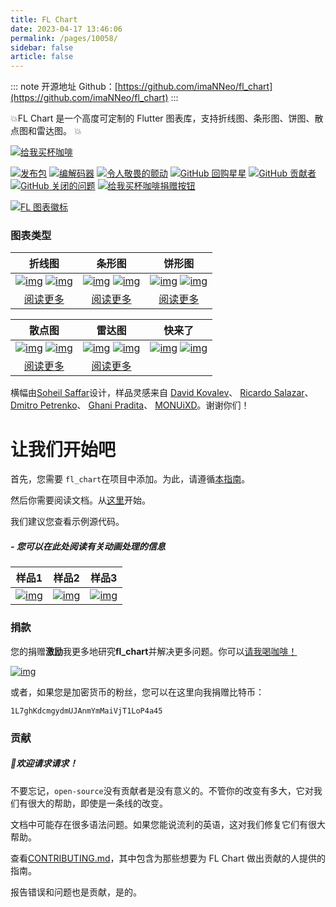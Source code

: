 ```yaml
---
title: FL Chart
date: 2023-04-17 13:46:06
permalink: /pages/10058/
sidebar: false
article: false
---
```

::: note 开源地址
Github：[https://github.com/imaNNeo/fl_chart](https://github.com/imaNNeo/fl_chart)
:::

💥FL Chart 是一个高度可定制的 Flutter 图表库，支持折线图、条形图、饼图、散点图和雷达图。 💥

[![给我买杯咖啡](https://camo.githubusercontent.com/a77b02447c0b12df87730e2712df38ff6e1f2f110ca9dd30e482bf1d8fd16a68/68747470733a2f2f626d632d63646e2e6e7963332e6469676974616c6f6365616e7370616365732e636f6d2f424d432d627574746f6e2d696d616765732f637573746f6d5f696d616765732f6f72616e67655f696d672e706e67)](https://www.buymeacoffee.com/fl_chart)

[![发布包](https://camo.githubusercontent.com/1b0ddc9cc15c93cb1a6fbd6bdf09914a7ecb708726a19de673c9566214b355af/68747470733a2f2f696d672e736869656c64732e696f2f7075622f762f666c5f63686172742e737667)](https://pub.dartlang.org/packages/fl_chart) [![编解码器](https://camo.githubusercontent.com/836ff21a43ef95bb2d7ddd4df3d6a08da7e2ef50c8ffc7cb32691836f74906e1/68747470733a2f2f636f6465636f762e696f2f67682f696d614e4e656f46696768542f666c5f63686172742f6272616e63682f6d61737465722f67726170682f62616467652e7376673f746f6b656e3d58426873495a42625a47)](https://codecov.io/gh/imaNNeoFighT/fl_chart) [![令人敬畏的颤动](https://camo.githubusercontent.com/29848c5d641ed1f4b7f9642c06fb7af85d92e0824514e2a51e0d21a264a38d04/68747470733a2f2f696d672e736869656c64732e696f2f62616467652f617765736f6d652d666c75747465722d626c75652e7376673f6c6f6e6743616368653d74727565)](https://github.com/Solido/awesome-flutter#charts) [![GitHub 回购星星](https://camo.githubusercontent.com/2c83c0e5de545aa8bfda4dcd0b7cd10a1e20802691bbcc4c54947e02d0edb853/68747470733a2f2f696d672e736869656c64732e696f2f6769746875622f73746172732f696d614e4e656f46696768542f666c5f6368617274)](https://pub.dev/packages/fl_chart) [![GitHub 贡献者](https://camo.githubusercontent.com/e1702074f131de58bfb9c4aafffe80e35fd49124cfb7c9dd19eb77adf406720a/68747470733a2f2f696d672e736869656c64732e696f2f6769746875622f636f6e7472696275746f72732f696d614e4e656f46696768542f666c5f6368617274)](https://github.com/imaNNeoFighT/fl_chart/graphs/contributors) [![GitHub 关闭的问题](https://camo.githubusercontent.com/cb0db17c63eecbc686e211c2f65a013672f2b0b4b364004fd8b7035457305f09/68747470733a2f2f696d672e736869656c64732e696f2f6769746875622f6973737565732d636c6f7365642d7261772f696d614e4e656f46696768542f666c5f6368617274)](https://github.com/imaNNeoFighT/fl_chart/issues?q=is%3Aissue+is%3Aclosed) [![给我买杯咖啡捐赠按钮](https://camo.githubusercontent.com/438491a34da394c29577dfa4a5a8e597782248b87e0cacda0095f55424ccbe84/68747470733a2f2f696d672e736869656c64732e696f2f62616467652f6275792532306d6525323061253230636f666665652d646f6e6174652d79656c6c6f772e737667)](https://www.buymeacoffee.com/fl_chart)

[![FL 图表徽标](https://github.com/imaNNeoFighT/fl_chart/raw/master/repo_files/images/landing_logo.jpg)](https://github.com/imaNNeoFighT/fl_chart/raw/master/repo_files/images/landing_logo.jpg)

### 图表类型

|                            折线图                            |                            条形图                            |                            饼形图                            |
| :----------------------------------------------------------: | :----------------------------------------------------------: | :----------------------------------------------------------: |
| [![img](https://github.com/imaNNeoFighT/fl_chart/raw/master/repo_files/images/line_chart/line_chart_sample_1.gif)](https://github.com/imaNNeoFighT/fl_chart/blob/master/repo_files/documentations/line_chart.md#sample-1-source-code) [![img](https://github.com/imaNNeoFighT/fl_chart/raw/master/repo_files/images/line_chart/line_chart_sample_2.gif)](https://github.com/imaNNeoFighT/fl_chart/blob/master/repo_files/documentations/line_chart.md#sample-2-source-code) | [![img](https://github.com/imaNNeoFighT/fl_chart/raw/master/repo_files/images/bar_chart/bar_chart_sample_1.gif)](https://github.com/imaNNeoFighT/fl_chart/blob/master/repo_files/documentations/bar_chart.md#sample-1-source-code) [![img](https://github.com/imaNNeoFighT/fl_chart/raw/master/repo_files/images/bar_chart/bar_chart_sample_2.gif)](https://github.com/imaNNeoFighT/fl_chart/blob/master/repo_files/documentations/bar_chart.md#sample-2-source-code) | [![img](https://github.com/imaNNeoFighT/fl_chart/raw/master/repo_files/images/pie_chart/pie_chart_sample_1.gif)](https://github.com/imaNNeoFighT/fl_chart/blob/master/repo_files/documentations/pie_chart.md#sample-1-source-code) [![img](https://github.com/imaNNeoFighT/fl_chart/raw/master/repo_files/images/pie_chart/pie_chart_sample_2.gif)](https://github.com/imaNNeoFighT/fl_chart/blob/master/repo_files/documentations/pie_chart.md#sample-2-source-code) |
| [阅读更多](https://github.com/imaNNeoFighT/fl_chart/blob/master/repo_files/documentations/line_chart.md) | [阅读更多](https://github.com/imaNNeoFighT/fl_chart/blob/master/repo_files/documentations/bar_chart.md) | [阅读更多](https://github.com/imaNNeoFighT/fl_chart/blob/master/repo_files/documentations/pie_chart.md) |

|                            散点图                            |                            雷达图                            |                            快来了                            |
| :----------------------------------------------------------: | :----------------------------------------------------------: | :----------------------------------------------------------: |
| [![img](https://github.com/imaNNeoFighT/fl_chart/raw/master/repo_files/images/scatter_chart/scatter_chart_sample_1.gif)](https://github.com/imaNNeoFighT/fl_chart/blob/master/repo_files/documentations/scatter_chart.md#sample-1-source-code) [![img](https://github.com/imaNNeoFighT/fl_chart/raw/master/repo_files/images/scatter_chart/scatter_chart_sample_2.gif)](https://github.com/imaNNeoFighT/fl_chart/blob/master/repo_files/documentations/scatter_chart.md#sample-2-source-code) | [![img](https://github.com/imaNNeoFighT/fl_chart/raw/master/repo_files/images/radar_chart/radar_chart_sample_1.jpg)](https://github.com/imaNNeoFighT/fl_chart/raw/master/repo_files/images/radar_chart/radar_chart_sample_1.jpg) [![img](https://github.com/imaNNeoFighT/fl_chart/raw/master/repo_files/images/blank.jpg)](https://github.com/imaNNeoFighT/fl_chart/raw/master/repo_files/images/blank.jpg) | [![img](https://github.com/imaNNeoFighT/fl_chart/raw/master/repo_files/images/blank.jpg)](https://github.com/imaNNeoFighT/fl_chart/raw/master/repo_files/images/blank.jpg) [![img](https://github.com/imaNNeoFighT/fl_chart/raw/master/repo_files/images/blank.jpg)](https://github.com/imaNNeoFighT/fl_chart/raw/master/repo_files/images/blank.jpg) |
| [阅读更多](https://github.com/imaNNeoFighT/fl_chart/blob/master/repo_files/documentations/scatter_chart.md) | [阅读更多](https://github.com/imaNNeoFighT/fl_chart/blob/master/repo_files/documentations/radar_chart.md) |                                                              |

横幅由[Soheil Saffar](https://www.linkedin.com/in/soheilsaffar)设计，样品灵感来自 [David Kovalev](https://dribbble.com/shots/5560237-Live-Graphs-XD)、 [Ricardo Salazar](https://dribbble.com/shots/1956890-Data-Stats)、 [Dmitro Petrenko](https://dribbble.com/shots/5425378-Mobile-Application-Dashboard-for-Stock-Platform)、 [Ghani Pradita](https://dribbble.com/shots/6379476-Calories-Management-App)、 [MONUiXD](https://www.uplabs.com/posts/chart-pie-chart-bar-chart)。谢谢你们！

# 让我们开始吧

首先，您需要 `fl_chart`在项目中添加。为此，请遵循[本指南](https://pub.dev/packages/fl_chart/install)。

然后你需要阅读文档。从[这里](https://github.com/imaNNeoFighT/fl_chart/blob/master/repo_files/documentations/index.md)开始。

我们建议您查看示例源代码。

##### - 您可以在此处阅读有关动画处理的信息

|                            样品1                             |                            样品2                             |                            样品3                             |
| :----------------------------------------------------------: | :----------------------------------------------------------: | :----------------------------------------------------------: |
| [![img](https://github.com/imaNNeoFighT/fl_chart/raw/master/repo_files/images/line_chart/line_chart_sample_1_anim.gif)](https://github.com/imaNNeoFighT/fl_chart/blob/master/repo_files/documentations/line_chart.md#sample-1-source-code) | [![img](https://github.com/imaNNeoFighT/fl_chart/raw/master/repo_files/images/line_chart/line_chart_sample_2_anim.gif)](https://github.com/imaNNeoFighT/fl_chart/blob/master/repo_files/documentations/line_chart.md#sample-2-source-code) | [![img](https://github.com/imaNNeoFighT/fl_chart/raw/master/repo_files/images/bar_chart/bar_chart_sample_1_anim.gif)](https://github.com/imaNNeoFighT/fl_chart/blob/master/repo_files/documentations/bar_chart.md#sample-1-source-code) |

### 捐款

您的捐赠**激励**我更多地研究**fl_chart**并解决更多问题。你可以[请我喝咖啡！](https://www.buymeacoffee.com/fl_chart)

[![img](https://github.com/imaNNeoFighT/fl_chart/raw/master/repo_files/images/buy_me_a_coffee.jpeg)](https://www.buymeacoffee.com/fl_chart)

或者，如果您是加密货币的粉丝，您可以在这里向我捐赠比特币：

```
1L7ghKdcmgydmUJAnmYmMaiVjT1LoP4a45
```

### 贡献

##### 🍺欢迎请求请求！

不要忘记，`open-source`没有贡献者是没有意义的。不管你的改变有多大，它对我们有很大的帮助，即使是一条线的改变。

文档中可能存在很多语法问题。如果您能说流利的英语，这对我们修复它们有很大帮助。

查看[CONTRIBUTING.md](https://github.com/imaNNeoFighT/fl_chart/blob/master/CONTRIBUTING.md)，其中包含为那些想要为 FL Chart 做出贡献的人提供的指南。

报告错误和问题也是贡献，是的。